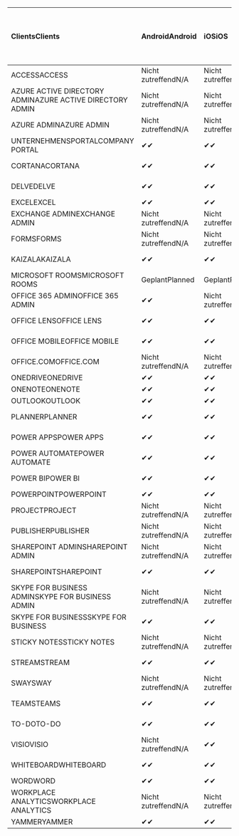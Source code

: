 <!-- This file is generated automatically. Changes made to this file will be overwritten.-->
|<span data-ttu-id="f03d3-101">Clients</span><span class="sxs-lookup"><span data-stu-id="f03d3-101">Clients</span></span>|<span data-ttu-id="f03d3-102">Android</span><span class="sxs-lookup"><span data-stu-id="f03d3-102">Android</span></span>|<span data-ttu-id="f03d3-103">iOS</span><span class="sxs-lookup"><span data-stu-id="f03d3-103">iOS</span></span>|<span data-ttu-id="f03d3-104">Mac</span><span class="sxs-lookup"><span data-stu-id="f03d3-104">Mac</span></span>|<span data-ttu-id="f03d3-105">Windows 10</span><span class="sxs-lookup"><span data-stu-id="f03d3-105">Windows 10</span></span><br><span data-ttu-id="f03d3-106">Desktop</span><span class="sxs-lookup"><span data-stu-id="f03d3-106">Desktop</span></span>|<span data-ttu-id="f03d3-107">Windows 10</span><span class="sxs-lookup"><span data-stu-id="f03d3-107">Windows 10</span></span><br><span data-ttu-id="f03d3-108">Moderne Apps</span><span class="sxs-lookup"><span data-stu-id="f03d3-108">Modern Apps</span></span>|
|:-|:-|:-|:-|:-|:-|
|<span data-ttu-id="f03d3-109">ACCESS</span><span class="sxs-lookup"><span data-stu-id="f03d3-109">ACCESS</span></span>|<span data-ttu-id="f03d3-110">Nicht zutreffend</span><span class="sxs-lookup"><span data-stu-id="f03d3-110">N/A</span></span>|<span data-ttu-id="f03d3-111">Nicht zutreffend</span><span class="sxs-lookup"><span data-stu-id="f03d3-111">N/A</span></span>|<span data-ttu-id="f03d3-112">Nicht zutreffend</span><span class="sxs-lookup"><span data-stu-id="f03d3-112">N/A</span></span>|<span data-ttu-id="f03d3-113">✔</span><span class="sxs-lookup"><span data-stu-id="f03d3-113">✔</span></span>|<span data-ttu-id="f03d3-114">Nicht zutreffend</span><span class="sxs-lookup"><span data-stu-id="f03d3-114">N/A</span></span>|
|<span data-ttu-id="f03d3-115">AZURE ACTIVE DIRECTORY ADMIN</span><span class="sxs-lookup"><span data-stu-id="f03d3-115">AZURE ACTIVE DIRECTORY ADMIN</span></span>|<span data-ttu-id="f03d3-116">Nicht zutreffend</span><span class="sxs-lookup"><span data-stu-id="f03d3-116">N/A</span></span>|<span data-ttu-id="f03d3-117">Nicht zutreffend</span><span class="sxs-lookup"><span data-stu-id="f03d3-117">N/A</span></span>|<span data-ttu-id="f03d3-118">Nicht zutreffend</span><span class="sxs-lookup"><span data-stu-id="f03d3-118">N/A</span></span>|<span data-ttu-id="f03d3-119">✔</span><span class="sxs-lookup"><span data-stu-id="f03d3-119">✔</span></span>|<span data-ttu-id="f03d3-120">Nicht zutreffend</span><span class="sxs-lookup"><span data-stu-id="f03d3-120">N/A</span></span>|
|<span data-ttu-id="f03d3-121">AZURE ADMIN</span><span class="sxs-lookup"><span data-stu-id="f03d3-121">AZURE ADMIN</span></span>|<span data-ttu-id="f03d3-122">Nicht zutreffend</span><span class="sxs-lookup"><span data-stu-id="f03d3-122">N/A</span></span>|<span data-ttu-id="f03d3-123">Nicht zutreffend</span><span class="sxs-lookup"><span data-stu-id="f03d3-123">N/A</span></span>|<span data-ttu-id="f03d3-124">Nicht zutreffend</span><span class="sxs-lookup"><span data-stu-id="f03d3-124">N/A</span></span>|<span data-ttu-id="f03d3-125">Nicht zutreffend</span><span class="sxs-lookup"><span data-stu-id="f03d3-125">N/A</span></span>|<span data-ttu-id="f03d3-126">Nicht zutreffend</span><span class="sxs-lookup"><span data-stu-id="f03d3-126">N/A</span></span>|
|<span data-ttu-id="f03d3-127">UNTERNEHMENSPORTAL</span><span class="sxs-lookup"><span data-stu-id="f03d3-127">COMPANY PORTAL</span></span>|<span data-ttu-id="f03d3-128">✔</span><span class="sxs-lookup"><span data-stu-id="f03d3-128">✔</span></span>|<span data-ttu-id="f03d3-129">✔</span><span class="sxs-lookup"><span data-stu-id="f03d3-129">✔</span></span>|<span data-ttu-id="f03d3-130">✔</span><span class="sxs-lookup"><span data-stu-id="f03d3-130">✔</span></span>|<span data-ttu-id="f03d3-131">Nicht zutreffend</span><span class="sxs-lookup"><span data-stu-id="f03d3-131">N/A</span></span>|<span data-ttu-id="f03d3-132">✔</span><span class="sxs-lookup"><span data-stu-id="f03d3-132">✔</span></span>|
|<span data-ttu-id="f03d3-133">CORTANA</span><span class="sxs-lookup"><span data-stu-id="f03d3-133">CORTANA</span></span>|<span data-ttu-id="f03d3-134">✔</span><span class="sxs-lookup"><span data-stu-id="f03d3-134">✔</span></span>|<span data-ttu-id="f03d3-135">✔</span><span class="sxs-lookup"><span data-stu-id="f03d3-135">✔</span></span>|<span data-ttu-id="f03d3-136">Nicht zutreffend</span><span class="sxs-lookup"><span data-stu-id="f03d3-136">N/A</span></span>|<span data-ttu-id="f03d3-137">Nicht zutreffend</span><span class="sxs-lookup"><span data-stu-id="f03d3-137">N/A</span></span>|<span data-ttu-id="f03d3-138">✔</span><span class="sxs-lookup"><span data-stu-id="f03d3-138">✔</span></span>|
|<span data-ttu-id="f03d3-139">DELVE</span><span class="sxs-lookup"><span data-stu-id="f03d3-139">DELVE</span></span>|<span data-ttu-id="f03d3-140">✔</span><span class="sxs-lookup"><span data-stu-id="f03d3-140">✔</span></span>|<span data-ttu-id="f03d3-141">✔</span><span class="sxs-lookup"><span data-stu-id="f03d3-141">✔</span></span>|<span data-ttu-id="f03d3-142">Nicht zutreffend</span><span class="sxs-lookup"><span data-stu-id="f03d3-142">N/A</span></span>|<span data-ttu-id="f03d3-143">Nicht zutreffend</span><span class="sxs-lookup"><span data-stu-id="f03d3-143">N/A</span></span>|<span data-ttu-id="f03d3-144">Nicht zutreffend</span><span class="sxs-lookup"><span data-stu-id="f03d3-144">N/A</span></span>|
|<span data-ttu-id="f03d3-145">EXCEL</span><span class="sxs-lookup"><span data-stu-id="f03d3-145">EXCEL</span></span>|<span data-ttu-id="f03d3-146">✔</span><span class="sxs-lookup"><span data-stu-id="f03d3-146">✔</span></span>|<span data-ttu-id="f03d3-147">✔</span><span class="sxs-lookup"><span data-stu-id="f03d3-147">✔</span></span>|<span data-ttu-id="f03d3-148">✔</span><span class="sxs-lookup"><span data-stu-id="f03d3-148">✔</span></span>|<span data-ttu-id="f03d3-149">✔</span><span class="sxs-lookup"><span data-stu-id="f03d3-149">✔</span></span>|<span data-ttu-id="f03d3-150">✔</span><span class="sxs-lookup"><span data-stu-id="f03d3-150">✔</span></span>|
|<span data-ttu-id="f03d3-151">EXCHANGE ADMIN</span><span class="sxs-lookup"><span data-stu-id="f03d3-151">EXCHANGE ADMIN</span></span>|<span data-ttu-id="f03d3-152">Nicht zutreffend</span><span class="sxs-lookup"><span data-stu-id="f03d3-152">N/A</span></span>|<span data-ttu-id="f03d3-153">Nicht zutreffend</span><span class="sxs-lookup"><span data-stu-id="f03d3-153">N/A</span></span>|<span data-ttu-id="f03d3-154">Nicht zutreffend</span><span class="sxs-lookup"><span data-stu-id="f03d3-154">N/A</span></span>|<span data-ttu-id="f03d3-155">✔</span><span class="sxs-lookup"><span data-stu-id="f03d3-155">✔</span></span>|<span data-ttu-id="f03d3-156">Nicht zutreffend</span><span class="sxs-lookup"><span data-stu-id="f03d3-156">N/A</span></span>|
|<span data-ttu-id="f03d3-157">FORMS</span><span class="sxs-lookup"><span data-stu-id="f03d3-157">FORMS</span></span>|<span data-ttu-id="f03d3-158">Nicht zutreffend</span><span class="sxs-lookup"><span data-stu-id="f03d3-158">N/A</span></span>|<span data-ttu-id="f03d3-159">Nicht zutreffend</span><span class="sxs-lookup"><span data-stu-id="f03d3-159">N/A</span></span>|<span data-ttu-id="f03d3-160">Nicht zutreffend</span><span class="sxs-lookup"><span data-stu-id="f03d3-160">N/A</span></span>|<span data-ttu-id="f03d3-161">Nicht zutreffend</span><span class="sxs-lookup"><span data-stu-id="f03d3-161">N/A</span></span>|<span data-ttu-id="f03d3-162">Nicht zutreffend</span><span class="sxs-lookup"><span data-stu-id="f03d3-162">N/A</span></span>|
|<span data-ttu-id="f03d3-163">KAIZALA</span><span class="sxs-lookup"><span data-stu-id="f03d3-163">KAIZALA</span></span>|<span data-ttu-id="f03d3-164">✔</span><span class="sxs-lookup"><span data-stu-id="f03d3-164">✔</span></span>|<span data-ttu-id="f03d3-165">✔</span><span class="sxs-lookup"><span data-stu-id="f03d3-165">✔</span></span>|<span data-ttu-id="f03d3-166">Nicht zutreffend</span><span class="sxs-lookup"><span data-stu-id="f03d3-166">N/A</span></span>|<span data-ttu-id="f03d3-167">Nicht zutreffend</span><span class="sxs-lookup"><span data-stu-id="f03d3-167">N/A</span></span>|<span data-ttu-id="f03d3-168">Nicht zutreffend</span><span class="sxs-lookup"><span data-stu-id="f03d3-168">N/A</span></span>|
|<span data-ttu-id="f03d3-169">MICROSOFT ROOMS</span><span class="sxs-lookup"><span data-stu-id="f03d3-169">MICROSOFT ROOMS</span></span>|<span data-ttu-id="f03d3-170">Geplant</span><span class="sxs-lookup"><span data-stu-id="f03d3-170">Planned</span></span>|<span data-ttu-id="f03d3-171">Geplant</span><span class="sxs-lookup"><span data-stu-id="f03d3-171">Planned</span></span>|<span data-ttu-id="f03d3-172">Nicht zutreffend</span><span class="sxs-lookup"><span data-stu-id="f03d3-172">N/A</span></span>|<span data-ttu-id="f03d3-173">Nicht zutreffend</span><span class="sxs-lookup"><span data-stu-id="f03d3-173">N/A</span></span>|<span data-ttu-id="f03d3-174">Nicht zutreffend</span><span class="sxs-lookup"><span data-stu-id="f03d3-174">N/A</span></span>|
|<span data-ttu-id="f03d3-175">OFFICE 365 ADMIN</span><span class="sxs-lookup"><span data-stu-id="f03d3-175">OFFICE 365 ADMIN</span></span>|<span data-ttu-id="f03d3-176">✔</span><span class="sxs-lookup"><span data-stu-id="f03d3-176">✔</span></span>|<span data-ttu-id="f03d3-177">Nicht zutreffend</span><span class="sxs-lookup"><span data-stu-id="f03d3-177">N/A</span></span>|<span data-ttu-id="f03d3-178">Nicht zutreffend</span><span class="sxs-lookup"><span data-stu-id="f03d3-178">N/A</span></span>|<span data-ttu-id="f03d3-179">Nicht zutreffend</span><span class="sxs-lookup"><span data-stu-id="f03d3-179">N/A</span></span>|<span data-ttu-id="f03d3-180">Nicht zutreffend</span><span class="sxs-lookup"><span data-stu-id="f03d3-180">N/A</span></span>|
|<span data-ttu-id="f03d3-181">OFFICE LENS</span><span class="sxs-lookup"><span data-stu-id="f03d3-181">OFFICE LENS</span></span>|<span data-ttu-id="f03d3-182">✔</span><span class="sxs-lookup"><span data-stu-id="f03d3-182">✔</span></span>|<span data-ttu-id="f03d3-183">✔</span><span class="sxs-lookup"><span data-stu-id="f03d3-183">✔</span></span>|<span data-ttu-id="f03d3-184">Nicht zutreffend</span><span class="sxs-lookup"><span data-stu-id="f03d3-184">N/A</span></span>|<span data-ttu-id="f03d3-185">Nicht zutreffend</span><span class="sxs-lookup"><span data-stu-id="f03d3-185">N/A</span></span>|<span data-ttu-id="f03d3-186">✔</span><span class="sxs-lookup"><span data-stu-id="f03d3-186">✔</span></span>|
|<span data-ttu-id="f03d3-187">OFFICE MOBILE</span><span class="sxs-lookup"><span data-stu-id="f03d3-187">OFFICE MOBILE</span></span>|<span data-ttu-id="f03d3-188">✔</span><span class="sxs-lookup"><span data-stu-id="f03d3-188">✔</span></span>|<span data-ttu-id="f03d3-189">✔</span><span class="sxs-lookup"><span data-stu-id="f03d3-189">✔</span></span>|<span data-ttu-id="f03d3-190">Nicht zutreffend</span><span class="sxs-lookup"><span data-stu-id="f03d3-190">N/A</span></span>|<span data-ttu-id="f03d3-191">Nicht zutreffend</span><span class="sxs-lookup"><span data-stu-id="f03d3-191">N/A</span></span>|<span data-ttu-id="f03d3-192">Nicht zutreffend</span><span class="sxs-lookup"><span data-stu-id="f03d3-192">N/A</span></span>|
|<span data-ttu-id="f03d3-193">OFFICE.COM</span><span class="sxs-lookup"><span data-stu-id="f03d3-193">OFFICE.COM</span></span>|<span data-ttu-id="f03d3-194">Nicht zutreffend</span><span class="sxs-lookup"><span data-stu-id="f03d3-194">N/A</span></span>|<span data-ttu-id="f03d3-195">Nicht zutreffend</span><span class="sxs-lookup"><span data-stu-id="f03d3-195">N/A</span></span>|<span data-ttu-id="f03d3-196">Nicht zutreffend</span><span class="sxs-lookup"><span data-stu-id="f03d3-196">N/A</span></span>|<span data-ttu-id="f03d3-197">Nicht zutreffend</span><span class="sxs-lookup"><span data-stu-id="f03d3-197">N/A</span></span>|<span data-ttu-id="f03d3-198">✔</span><span class="sxs-lookup"><span data-stu-id="f03d3-198">✔</span></span>|
|<span data-ttu-id="f03d3-199">ONEDRIVE</span><span class="sxs-lookup"><span data-stu-id="f03d3-199">ONEDRIVE</span></span>|<span data-ttu-id="f03d3-200">✔</span><span class="sxs-lookup"><span data-stu-id="f03d3-200">✔</span></span>|<span data-ttu-id="f03d3-201">✔</span><span class="sxs-lookup"><span data-stu-id="f03d3-201">✔</span></span>|<span data-ttu-id="f03d3-202">✔</span><span class="sxs-lookup"><span data-stu-id="f03d3-202">✔</span></span>|<span data-ttu-id="f03d3-203">✔</span><span class="sxs-lookup"><span data-stu-id="f03d3-203">✔</span></span>|<span data-ttu-id="f03d3-204">✔</span><span class="sxs-lookup"><span data-stu-id="f03d3-204">✔</span></span>|
|<span data-ttu-id="f03d3-205">ONENOTE</span><span class="sxs-lookup"><span data-stu-id="f03d3-205">ONENOTE</span></span>|<span data-ttu-id="f03d3-206">✔</span><span class="sxs-lookup"><span data-stu-id="f03d3-206">✔</span></span>|<span data-ttu-id="f03d3-207">✔</span><span class="sxs-lookup"><span data-stu-id="f03d3-207">✔</span></span>|<span data-ttu-id="f03d3-208">✔</span><span class="sxs-lookup"><span data-stu-id="f03d3-208">✔</span></span>|<span data-ttu-id="f03d3-209">✔</span><span class="sxs-lookup"><span data-stu-id="f03d3-209">✔</span></span>|<span data-ttu-id="f03d3-210">✔</span><span class="sxs-lookup"><span data-stu-id="f03d3-210">✔</span></span>|
|<span data-ttu-id="f03d3-211">OUTLOOK</span><span class="sxs-lookup"><span data-stu-id="f03d3-211">OUTLOOK</span></span>|<span data-ttu-id="f03d3-212">✔</span><span class="sxs-lookup"><span data-stu-id="f03d3-212">✔</span></span>|<span data-ttu-id="f03d3-213">✔</span><span class="sxs-lookup"><span data-stu-id="f03d3-213">✔</span></span>|<span data-ttu-id="f03d3-214">✔</span><span class="sxs-lookup"><span data-stu-id="f03d3-214">✔</span></span>|<span data-ttu-id="f03d3-215">✔</span><span class="sxs-lookup"><span data-stu-id="f03d3-215">✔</span></span>|<span data-ttu-id="f03d3-216">✔</span><span class="sxs-lookup"><span data-stu-id="f03d3-216">✔</span></span>|
|<span data-ttu-id="f03d3-217">PLANNER</span><span class="sxs-lookup"><span data-stu-id="f03d3-217">PLANNER</span></span>|<span data-ttu-id="f03d3-218">✔</span><span class="sxs-lookup"><span data-stu-id="f03d3-218">✔</span></span>|<span data-ttu-id="f03d3-219">✔</span><span class="sxs-lookup"><span data-stu-id="f03d3-219">✔</span></span>|<span data-ttu-id="f03d3-220">Nicht zutreffend</span><span class="sxs-lookup"><span data-stu-id="f03d3-220">N/A</span></span>|<span data-ttu-id="f03d3-221">Nicht zutreffend</span><span class="sxs-lookup"><span data-stu-id="f03d3-221">N/A</span></span>|<span data-ttu-id="f03d3-222">Nicht zutreffend</span><span class="sxs-lookup"><span data-stu-id="f03d3-222">N/A</span></span>|
|<span data-ttu-id="f03d3-223">POWER APPS</span><span class="sxs-lookup"><span data-stu-id="f03d3-223">POWER APPS</span></span>|<span data-ttu-id="f03d3-224">✔</span><span class="sxs-lookup"><span data-stu-id="f03d3-224">✔</span></span>|<span data-ttu-id="f03d3-225">✔</span><span class="sxs-lookup"><span data-stu-id="f03d3-225">✔</span></span>|<span data-ttu-id="f03d3-226">Nicht zutreffend</span><span class="sxs-lookup"><span data-stu-id="f03d3-226">N/A</span></span>|<span data-ttu-id="f03d3-227">Nicht zutreffend</span><span class="sxs-lookup"><span data-stu-id="f03d3-227">N/A</span></span>|<span data-ttu-id="f03d3-228">✔</span><span class="sxs-lookup"><span data-stu-id="f03d3-228">✔</span></span>|
|<span data-ttu-id="f03d3-229">POWER AUTOMATE</span><span class="sxs-lookup"><span data-stu-id="f03d3-229">POWER AUTOMATE</span></span>|<span data-ttu-id="f03d3-230">✔</span><span class="sxs-lookup"><span data-stu-id="f03d3-230">✔</span></span>|<span data-ttu-id="f03d3-231">✔</span><span class="sxs-lookup"><span data-stu-id="f03d3-231">✔</span></span>|<span data-ttu-id="f03d3-232">Nicht zutreffend</span><span class="sxs-lookup"><span data-stu-id="f03d3-232">N/A</span></span>|<span data-ttu-id="f03d3-233">Nicht zutreffend</span><span class="sxs-lookup"><span data-stu-id="f03d3-233">N/A</span></span>|<span data-ttu-id="f03d3-234">Nicht zutreffend</span><span class="sxs-lookup"><span data-stu-id="f03d3-234">N/A</span></span>|
|<span data-ttu-id="f03d3-235">POWER BI</span><span class="sxs-lookup"><span data-stu-id="f03d3-235">POWER BI</span></span>|<span data-ttu-id="f03d3-236">✔</span><span class="sxs-lookup"><span data-stu-id="f03d3-236">✔</span></span>|<span data-ttu-id="f03d3-237">✔</span><span class="sxs-lookup"><span data-stu-id="f03d3-237">✔</span></span>|<span data-ttu-id="f03d3-238">Nicht zutreffend</span><span class="sxs-lookup"><span data-stu-id="f03d3-238">N/A</span></span>|<span data-ttu-id="f03d3-239">✔</span><span class="sxs-lookup"><span data-stu-id="f03d3-239">✔</span></span>|<span data-ttu-id="f03d3-240">✔</span><span class="sxs-lookup"><span data-stu-id="f03d3-240">✔</span></span>|
|<span data-ttu-id="f03d3-241">POWERPOINT</span><span class="sxs-lookup"><span data-stu-id="f03d3-241">POWERPOINT</span></span>|<span data-ttu-id="f03d3-242">✔</span><span class="sxs-lookup"><span data-stu-id="f03d3-242">✔</span></span>|<span data-ttu-id="f03d3-243">✔</span><span class="sxs-lookup"><span data-stu-id="f03d3-243">✔</span></span>|<span data-ttu-id="f03d3-244">✔</span><span class="sxs-lookup"><span data-stu-id="f03d3-244">✔</span></span>|<span data-ttu-id="f03d3-245">✔</span><span class="sxs-lookup"><span data-stu-id="f03d3-245">✔</span></span>|<span data-ttu-id="f03d3-246">✔</span><span class="sxs-lookup"><span data-stu-id="f03d3-246">✔</span></span>|
|<span data-ttu-id="f03d3-247">PROJECT</span><span class="sxs-lookup"><span data-stu-id="f03d3-247">PROJECT</span></span>|<span data-ttu-id="f03d3-248">Nicht zutreffend</span><span class="sxs-lookup"><span data-stu-id="f03d3-248">N/A</span></span>|<span data-ttu-id="f03d3-249">Nicht zutreffend</span><span class="sxs-lookup"><span data-stu-id="f03d3-249">N/A</span></span>|<span data-ttu-id="f03d3-250">Nicht zutreffend</span><span class="sxs-lookup"><span data-stu-id="f03d3-250">N/A</span></span>|<span data-ttu-id="f03d3-251">✔</span><span class="sxs-lookup"><span data-stu-id="f03d3-251">✔</span></span>|<span data-ttu-id="f03d3-252">Nicht zutreffend</span><span class="sxs-lookup"><span data-stu-id="f03d3-252">N/A</span></span>|
|<span data-ttu-id="f03d3-253">PUBLISHER</span><span class="sxs-lookup"><span data-stu-id="f03d3-253">PUBLISHER</span></span>|<span data-ttu-id="f03d3-254">Nicht zutreffend</span><span class="sxs-lookup"><span data-stu-id="f03d3-254">N/A</span></span>|<span data-ttu-id="f03d3-255">Nicht zutreffend</span><span class="sxs-lookup"><span data-stu-id="f03d3-255">N/A</span></span>|<span data-ttu-id="f03d3-256">Nicht zutreffend</span><span class="sxs-lookup"><span data-stu-id="f03d3-256">N/A</span></span>|<span data-ttu-id="f03d3-257">✔</span><span class="sxs-lookup"><span data-stu-id="f03d3-257">✔</span></span>|<span data-ttu-id="f03d3-258">Nicht zutreffend</span><span class="sxs-lookup"><span data-stu-id="f03d3-258">N/A</span></span>|
|<span data-ttu-id="f03d3-259">SHAREPOINT ADMIN</span><span class="sxs-lookup"><span data-stu-id="f03d3-259">SHAREPOINT ADMIN</span></span>|<span data-ttu-id="f03d3-260">Nicht zutreffend</span><span class="sxs-lookup"><span data-stu-id="f03d3-260">N/A</span></span>|<span data-ttu-id="f03d3-261">Nicht zutreffend</span><span class="sxs-lookup"><span data-stu-id="f03d3-261">N/A</span></span>|<span data-ttu-id="f03d3-262">Nicht zutreffend</span><span class="sxs-lookup"><span data-stu-id="f03d3-262">N/A</span></span>|<span data-ttu-id="f03d3-263">✔</span><span class="sxs-lookup"><span data-stu-id="f03d3-263">✔</span></span>|<span data-ttu-id="f03d3-264">Nicht zutreffend</span><span class="sxs-lookup"><span data-stu-id="f03d3-264">N/A</span></span>|
|<span data-ttu-id="f03d3-265">SHAREPOINT</span><span class="sxs-lookup"><span data-stu-id="f03d3-265">SHAREPOINT</span></span>|<span data-ttu-id="f03d3-266">✔</span><span class="sxs-lookup"><span data-stu-id="f03d3-266">✔</span></span>|<span data-ttu-id="f03d3-267">✔</span><span class="sxs-lookup"><span data-stu-id="f03d3-267">✔</span></span>|<span data-ttu-id="f03d3-268">Nicht zutreffend</span><span class="sxs-lookup"><span data-stu-id="f03d3-268">N/A</span></span>|<span data-ttu-id="f03d3-269">Nicht zutreffend</span><span class="sxs-lookup"><span data-stu-id="f03d3-269">N/A</span></span>|<span data-ttu-id="f03d3-270">Nicht zutreffend</span><span class="sxs-lookup"><span data-stu-id="f03d3-270">N/A</span></span>|
|<span data-ttu-id="f03d3-271">SKYPE FOR BUSINESS ADMIN</span><span class="sxs-lookup"><span data-stu-id="f03d3-271">SKYPE FOR BUSINESS ADMIN</span></span>|<span data-ttu-id="f03d3-272">Nicht zutreffend</span><span class="sxs-lookup"><span data-stu-id="f03d3-272">N/A</span></span>|<span data-ttu-id="f03d3-273">Nicht zutreffend</span><span class="sxs-lookup"><span data-stu-id="f03d3-273">N/A</span></span>|<span data-ttu-id="f03d3-274">Nicht zutreffend</span><span class="sxs-lookup"><span data-stu-id="f03d3-274">N/A</span></span>|<span data-ttu-id="f03d3-275">✔</span><span class="sxs-lookup"><span data-stu-id="f03d3-275">✔</span></span>|<span data-ttu-id="f03d3-276">Nicht zutreffend</span><span class="sxs-lookup"><span data-stu-id="f03d3-276">N/A</span></span>|
|<span data-ttu-id="f03d3-277">SKYPE FOR BUSINESS</span><span class="sxs-lookup"><span data-stu-id="f03d3-277">SKYPE FOR BUSINESS</span></span>|<span data-ttu-id="f03d3-278">✔</span><span class="sxs-lookup"><span data-stu-id="f03d3-278">✔</span></span>|<span data-ttu-id="f03d3-279">✔</span><span class="sxs-lookup"><span data-stu-id="f03d3-279">✔</span></span>|<span data-ttu-id="f03d3-280">✔</span><span class="sxs-lookup"><span data-stu-id="f03d3-280">✔</span></span>|<span data-ttu-id="f03d3-281">✔</span><span class="sxs-lookup"><span data-stu-id="f03d3-281">✔</span></span>|<span data-ttu-id="f03d3-282">Nicht zutreffend</span><span class="sxs-lookup"><span data-stu-id="f03d3-282">N/A</span></span>|
|<span data-ttu-id="f03d3-283">STICKY NOTES</span><span class="sxs-lookup"><span data-stu-id="f03d3-283">STICKY NOTES</span></span>|<span data-ttu-id="f03d3-284">Nicht zutreffend</span><span class="sxs-lookup"><span data-stu-id="f03d3-284">N/A</span></span>|<span data-ttu-id="f03d3-285">Nicht zutreffend</span><span class="sxs-lookup"><span data-stu-id="f03d3-285">N/A</span></span>|<span data-ttu-id="f03d3-286">Nicht zutreffend</span><span class="sxs-lookup"><span data-stu-id="f03d3-286">N/A</span></span>|<span data-ttu-id="f03d3-287">Nicht zutreffend</span><span class="sxs-lookup"><span data-stu-id="f03d3-287">N/A</span></span>|<span data-ttu-id="f03d3-288">✔</span><span class="sxs-lookup"><span data-stu-id="f03d3-288">✔</span></span>|
|<span data-ttu-id="f03d3-289">STREAM</span><span class="sxs-lookup"><span data-stu-id="f03d3-289">STREAM</span></span>|<span data-ttu-id="f03d3-290">✔</span><span class="sxs-lookup"><span data-stu-id="f03d3-290">✔</span></span>|<span data-ttu-id="f03d3-291">✔</span><span class="sxs-lookup"><span data-stu-id="f03d3-291">✔</span></span>|<span data-ttu-id="f03d3-292">Nicht zutreffend</span><span class="sxs-lookup"><span data-stu-id="f03d3-292">N/A</span></span>|<span data-ttu-id="f03d3-293">Nicht zutreffend</span><span class="sxs-lookup"><span data-stu-id="f03d3-293">N/A</span></span>|<span data-ttu-id="f03d3-294">Nicht zutreffend</span><span class="sxs-lookup"><span data-stu-id="f03d3-294">N/A</span></span>|
|<span data-ttu-id="f03d3-295">SWAY</span><span class="sxs-lookup"><span data-stu-id="f03d3-295">SWAY</span></span>|<span data-ttu-id="f03d3-296">Nicht zutreffend</span><span class="sxs-lookup"><span data-stu-id="f03d3-296">N/A</span></span>|<span data-ttu-id="f03d3-297">Nicht zutreffend</span><span class="sxs-lookup"><span data-stu-id="f03d3-297">N/A</span></span>|<span data-ttu-id="f03d3-298">Nicht zutreffend</span><span class="sxs-lookup"><span data-stu-id="f03d3-298">N/A</span></span>|<span data-ttu-id="f03d3-299">Nicht zutreffend</span><span class="sxs-lookup"><span data-stu-id="f03d3-299">N/A</span></span>|<span data-ttu-id="f03d3-300">✔</span><span class="sxs-lookup"><span data-stu-id="f03d3-300">✔</span></span>|
|<span data-ttu-id="f03d3-301">TEAMS</span><span class="sxs-lookup"><span data-stu-id="f03d3-301">TEAMS</span></span>|<span data-ttu-id="f03d3-302">✔</span><span class="sxs-lookup"><span data-stu-id="f03d3-302">✔</span></span>|<span data-ttu-id="f03d3-303">✔</span><span class="sxs-lookup"><span data-stu-id="f03d3-303">✔</span></span>|<span data-ttu-id="f03d3-304">✔</span><span class="sxs-lookup"><span data-stu-id="f03d3-304">✔</span></span>|<span data-ttu-id="f03d3-305">✔</span><span class="sxs-lookup"><span data-stu-id="f03d3-305">✔</span></span>|<span data-ttu-id="f03d3-306">Nicht zutreffend</span><span class="sxs-lookup"><span data-stu-id="f03d3-306">N/A</span></span>|
|<span data-ttu-id="f03d3-307">TO-DO</span><span class="sxs-lookup"><span data-stu-id="f03d3-307">TO-DO</span></span>|<span data-ttu-id="f03d3-308">✔</span><span class="sxs-lookup"><span data-stu-id="f03d3-308">✔</span></span>|<span data-ttu-id="f03d3-309">✔</span><span class="sxs-lookup"><span data-stu-id="f03d3-309">✔</span></span>|<span data-ttu-id="f03d3-310">✔</span><span class="sxs-lookup"><span data-stu-id="f03d3-310">✔</span></span>|<span data-ttu-id="f03d3-311">Nicht zutreffend</span><span class="sxs-lookup"><span data-stu-id="f03d3-311">N/A</span></span>|<span data-ttu-id="f03d3-312">✔</span><span class="sxs-lookup"><span data-stu-id="f03d3-312">✔</span></span>|
|<span data-ttu-id="f03d3-313">VISIO</span><span class="sxs-lookup"><span data-stu-id="f03d3-313">VISIO</span></span>|<span data-ttu-id="f03d3-314">Nicht zutreffend</span><span class="sxs-lookup"><span data-stu-id="f03d3-314">N/A</span></span>|<span data-ttu-id="f03d3-315">✔</span><span class="sxs-lookup"><span data-stu-id="f03d3-315">✔</span></span>|<span data-ttu-id="f03d3-316">Nicht zutreffend</span><span class="sxs-lookup"><span data-stu-id="f03d3-316">N/A</span></span>|<span data-ttu-id="f03d3-317">✔</span><span class="sxs-lookup"><span data-stu-id="f03d3-317">✔</span></span>|<span data-ttu-id="f03d3-318">Nicht zutreffend</span><span class="sxs-lookup"><span data-stu-id="f03d3-318">N/A</span></span>|
|<span data-ttu-id="f03d3-319">WHITEBOARD</span><span class="sxs-lookup"><span data-stu-id="f03d3-319">WHITEBOARD</span></span>|<span data-ttu-id="f03d3-320">✔</span><span class="sxs-lookup"><span data-stu-id="f03d3-320">✔</span></span>|<span data-ttu-id="f03d3-321">✔</span><span class="sxs-lookup"><span data-stu-id="f03d3-321">✔</span></span>|<span data-ttu-id="f03d3-322">Nicht zutreffend</span><span class="sxs-lookup"><span data-stu-id="f03d3-322">N/A</span></span>|<span data-ttu-id="f03d3-323">Nicht zutreffend</span><span class="sxs-lookup"><span data-stu-id="f03d3-323">N/A</span></span>|<span data-ttu-id="f03d3-324">✔</span><span class="sxs-lookup"><span data-stu-id="f03d3-324">✔</span></span>|
|<span data-ttu-id="f03d3-325">WORD</span><span class="sxs-lookup"><span data-stu-id="f03d3-325">WORD</span></span>|<span data-ttu-id="f03d3-326">✔</span><span class="sxs-lookup"><span data-stu-id="f03d3-326">✔</span></span>|<span data-ttu-id="f03d3-327">✔</span><span class="sxs-lookup"><span data-stu-id="f03d3-327">✔</span></span>|<span data-ttu-id="f03d3-328">✔</span><span class="sxs-lookup"><span data-stu-id="f03d3-328">✔</span></span>|<span data-ttu-id="f03d3-329">✔</span><span class="sxs-lookup"><span data-stu-id="f03d3-329">✔</span></span>|<span data-ttu-id="f03d3-330">✔</span><span class="sxs-lookup"><span data-stu-id="f03d3-330">✔</span></span>|
|<span data-ttu-id="f03d3-331">WORKPLACE ANALYTICS</span><span class="sxs-lookup"><span data-stu-id="f03d3-331">WORKPLACE ANALYTICS</span></span>|<span data-ttu-id="f03d3-332">Nicht zutreffend</span><span class="sxs-lookup"><span data-stu-id="f03d3-332">N/A</span></span>|<span data-ttu-id="f03d3-333">Nicht zutreffend</span><span class="sxs-lookup"><span data-stu-id="f03d3-333">N/A</span></span>|<span data-ttu-id="f03d3-334">Nicht zutreffend</span><span class="sxs-lookup"><span data-stu-id="f03d3-334">N/A</span></span>|<span data-ttu-id="f03d3-335">Nicht zutreffend</span><span class="sxs-lookup"><span data-stu-id="f03d3-335">N/A</span></span>|<span data-ttu-id="f03d3-336">Nicht zutreffend</span><span class="sxs-lookup"><span data-stu-id="f03d3-336">N/A</span></span>|
|<span data-ttu-id="f03d3-337">YAMMER</span><span class="sxs-lookup"><span data-stu-id="f03d3-337">YAMMER</span></span>|<span data-ttu-id="f03d3-338">✔</span><span class="sxs-lookup"><span data-stu-id="f03d3-338">✔</span></span>|<span data-ttu-id="f03d3-339">✔</span><span class="sxs-lookup"><span data-stu-id="f03d3-339">✔</span></span>|<span data-ttu-id="f03d3-340">✔</span><span class="sxs-lookup"><span data-stu-id="f03d3-340">✔</span></span>|<span data-ttu-id="f03d3-341">✔</span><span class="sxs-lookup"><span data-stu-id="f03d3-341">✔</span></span>|<span data-ttu-id="f03d3-342">–</span><span class="sxs-lookup"><span data-stu-id="f03d3-342">N/A</span></span>|
